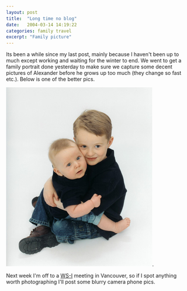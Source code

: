 ```yaml
---
layout: post
title:  "Long time no blog"
date:   2004-03-14 14:19:22
categories: family travel
excerpt: "Family picture"
---
```

Its been a while since my last post, mainly because I haven't been up to much except working and waiting for the winter to end. We went to get a family portrait done yesterday to make sure we capture some decent pictures of Alexander before he grows up too much (they change so fast etc.). Below is one of the better pics.

<img border="0" src="/assets/alex-and-caleb.jpg" alt="alex-and-caleb (41k image)" height="490" width="400"/>.

Next week I'm off to a <a href="http://www/ws-i.org">WS-I</a> meeting in Vancouver, so if I spot anything worth photographing I'll post some blurry camera phone pics.

